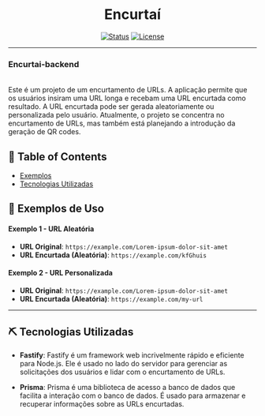 

<h1 align="center">Encurtaí</h1>

<div align="center">

[![Status](https://img.shields.io/badge/status-active-success.svg)]()
[![License](https://img.shields.io/badge/license-MIT-blue.svg)](/LICENSE)

</div>

---

<p> <h3>Encurtai-backend</h3>
    <br> 
    Este é um projeto de um encurtamento de URLs. A aplicação permite que os usuários insiram uma URL longa e recebam uma URL encurtada como resultado. A URL encurtada pode ser gerada aleatoriamente ou personalizada pelo usuário. Atualmente, o projeto se concentra no encurtamento de URLs, mas também está planejando a introdução da geração de QR codes.
</p>

## 📝 Table of Contents

- [Exemplos](#exemplos)
- [Tecnologias Utilizadas](#tec)


## 🧐 Exemplos de Uso  <a name = "exemplos"></a>

#### Exemplo 1 - URL Aleatória

- **URL Original**: 
``` https://example.com/Lorem-ipsum-dolor-sit-amet ```
- **URL Encurtada (Aleatória)**: 
``` https://example.com/kfGhuis ```

#### Exemplo 2 - URL Personalizada

- **URL Original**: 
``` https://example.com/Lorem-ipsum-dolor-sit-amet ```
- **URL Encurtada (Aleatória)**: 
``` https://example.com/my-url ```

___
## ⛏️  Tecnologias Utilizadas <a name = "tec"></a>

- **Fastify**: Fastify é um framework web incrivelmente rápido e eficiente para Node.js. Ele é usado no lado do servidor para gerenciar as solicitações dos usuários e lidar com o encurtamento de URLs.

- **Prisma**: Prisma é uma biblioteca de acesso a banco de dados que facilita a interação com o banco de dados. É usado para armazenar e recuperar informações sobre as URLs encurtadas.